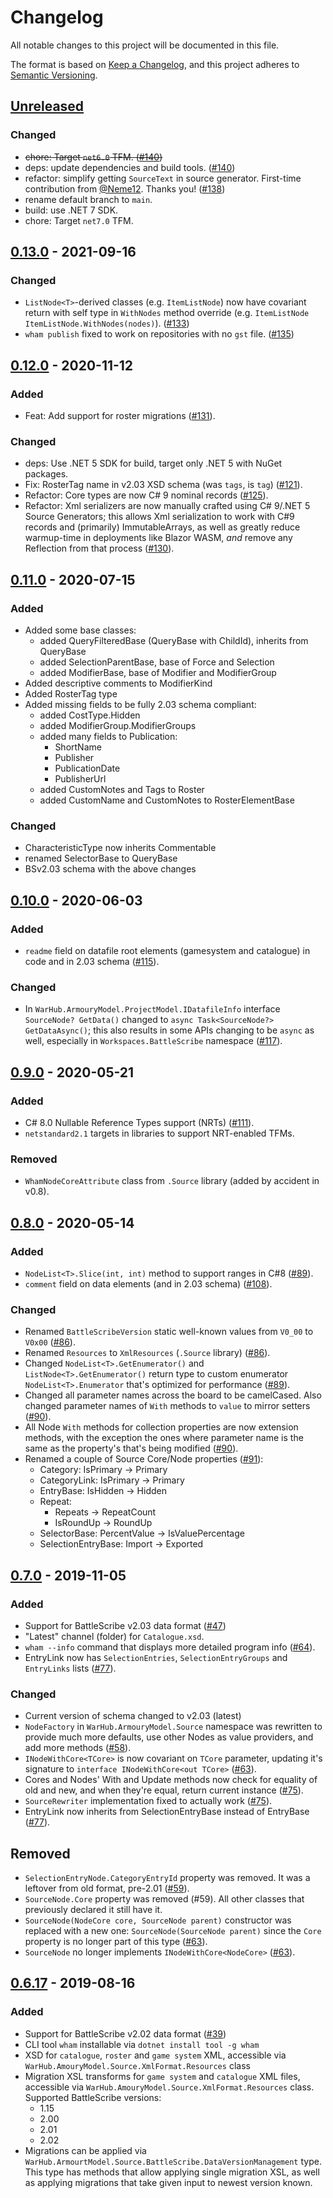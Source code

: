 # Changelog

All notable changes to this project will be documented in this file.

The format is based on [Keep a Changelog](https://keepachangelog.com/en/1.0.0/),
and this project adheres to [Semantic Versioning](https://semver.org/spec/v2.0.0.html).

## [Unreleased]

### Changed

- ~~chore: Target `net6.0` TFM. ([#140])~~
- deps: update dependencies and build tools. ([#140])
- refactor: simplify getting `SourceText` in source generator. First-time contribution from [@Neme12](https://github.com/Neme12). Thanks you! ([#138])
- rename default branch to `main`.
- build: use .NET 7 SDK.
- chore: Target `net7.0` TFM.

[#138]: https://github.com/WarHub/wham/pull/138
[#140]: https://github.com/WarHub/wham/pull/140

## [0.13.0] - 2021-09-16

### Changed

- `ListNode<T>`-derived classes (e.g. `ItemListNode`) now have covariant return with self type
  in `WithNodes` method override (e.g. `ItemListNode ItemListNode.WithNodes(nodes)`). ([#133])
- `wham publish` fixed to work on repositories with no `gst` file. ([#135])
  
[#133]: https://github.com/WarHub/wham/pull/133
[#135]: https://github.com/WarHub/wham/pull/135

## [0.12.0] - 2020-11-12

### Added

- Feat: Add support for roster migrations ([#131]).

### Changed

- deps: Use .NET 5 SDK for build, target only .NET 5 with NuGet packages.
- Fix: RosterTag name in v2.03 XSD schema (was `tags`, is `tag`) ([#121]).
- Refactor: Core types are now C# 9 nominal records ([#125]).
- Refactor: Xml serializers are now manually crafted using C# 9/.NET 5 Source Generators;
  this allows Xml serialization to work with C#9 records and (primarily) ImmutableArrays,
  as well as greatly reduce warmup-time in deployments like Blazor WASM, *and* remove
  any Reflection from that process ([#130]).

[#121]: https://github.com/WarHub/wham/pull/121
[#125]: https://github.com/WarHub/wham/pull/125
[#130]: https://github.com/WarHub/wham/pull/130
[#131]: https://github.com/WarHub/wham/pull/131

## [0.11.0] - 2020-07-15

### Added

- Added some base classes:
  - added QueryFilteredBase (QueryBase with ChildId), inherits from QueryBase
  - added SelectionParentBase, base of Force and Selection
  - added ModifierBase, base of Modifier and ModifierGroup
- Added descriptive comments to ModifierKind
- Added RosterTag type
- Added missing fields to be fully 2.03 schema compliant:
  - added CostType.Hidden
  - added ModifierGroup.ModifierGroups
  - added many fields to Publication:
    - ShortName
    - Publisher
    - PublicationDate
    - PublisherUrl
  - added CustomNotes and Tags to Roster
  - added CustomName and CustomNotes to RosterElementBase

### Changed

- CharacteristicType now inherits Commentable
- renamed SelectorBase to QueryBase
- BSv2.03 schema with the above changes

## [0.10.0] - 2020-06-03

### Added

- `readme` field on datafile root elements (gamesystem and catalogue) in code
  and in 2.03 schema ([#115]).

### Changed

- In `WarHub.ArmouryModel.ProjectModel.IDatafileInfo` interface
  `SourceNode? GetData()` changed to `async Task<SourceNode?> GetDataAsync()`;
  this also results in some APIs changing to be `async` as well, especially in
  `Workspaces.BattleScribe` namespace ([#117]).

[#115]: https://github.com/WarHub/wham/pull/115
[#117]: https://github.com/WarHub/wham/pull/117

## [0.9.0] - 2020-05-21

### Added

- C# 8.0 Nullable Reference Types support (NRTs) ([#111]).
- `netstandard2.1` targets in libraries to support NRT-enabled TFMs.

### Removed

- `WhamNodeCoreAttribute` class from `.Source` library (added by accident in v0.8).

[#111]: https://github.com/WarHub/wham/pull/111

## [0.8.0] - 2020-05-14

### Added

- `NodeList<T>.Slice(int, int)` method to support ranges in C#8 ([#89]).
- `comment` field on data elements (and in 2.03 schema) ([#108]).

### Changed

- Renamed `BattleScribeVersion` static well-known values from `V0_00` to `V0x00` ([#86]).
- Renamed `Resources` to `XmlResources` (`.Source` library) ([#86]).
- Changed `NodeList<T>.GetEnumerator()` and `ListNode<T>.GetEnumerator()`
  return type to custom enumerator `NodeList<T>.Enumerator` that's optimized
  for performance ([#89]).
- Changed all parameter names across the board to be camelCased. Also changed
  parameter names of `With` methods to `value` to mirror setters ([#90]).
- All Node `With` methods for collection properties are now extension methods,
  with the exception the ones where parameter name is the same as the property's
  that's being modified ([#90]).
- Renamed a couple of Source Core/Node properties ([#91]):
  - Category: IsPrimary -> Primary
  - CategoryLink: IsPrimary -> Primary
  - EntryBase: IsHidden -> Hidden
  - Repeat:
    - Repeats -> RepeatCount
    - IsRoundUp -> RoundUp
  - SelectorBase: PercentValue -> IsValuePercentage
  - SelectionEntryBase: Import -> Exported

[#86]: https://github.com/WarHub/wham/pull/86
[#89]: https://github.com/WarHub/wham/pull/89
[#90]: https://github.com/WarHub/wham/pull/90
[#91]: https://github.com/WarHub/wham/pull/91
[#108]: https://github.com/WarHub/wham/pull/108

## [0.7.0] - 2019-11-05

### Added

- Support for BattleScribe v2.03 data format ([#47])
- "Latest" channel (folder) for `Catalogue.xsd`.
- `wham --info` command that displays more detailed program info ([#64]).
- EntryLink now has `SelectionEntries`, `SelectionEntryGroups` and `EntryLinks` lists ([#77]).

### Changed

- Current version of schema changed to v2.03 (latest)
- `NodeFactory` in `WarHub.ArmouryModel.Source` namespace was rewritten to provide
  much more defaults, use other Nodes as value providers, and add more methods ([#58]).
- `INodeWithCore<TCore>` is now covariant on `TCore` parameter, updating it's
  signature to `interface INodeWithCore<out TCore>` ([#63]).
- Cores and Nodes' With and Update methods now check for equality of old and new,
  and when they're equal, return current instance ([#75]).
- `SourceRewriter` implementation fixed to actually work ([#75]).
- EntryLink now inherits from SelectionEntryBase instead of EntryBase ([#77]).

## Removed

- `SelectionEntryNode.CategoryEntryId` property was removed. It was a leftover from old format, pre-2.01 ([#59]).
- `SourceNode.Core` property was removed (#59). All other classes that
  previously declared it still have it.
- `SourceNode(NodeCore core, SourceNode parent)` constructor was replaced with
  a new one: `SourceNode(SourceNode parent)` since the `Core` property is no
  longer part of this type  ([#63]).
- `SourceNode` no longer implements `INodeWithCore<NodeCore>`  ([#63]).

[#47]: https://github.com/WarHub/wham/pull/47
[#58]: https://github.com/WarHub/wham/pull/58
[#59]: https://github.com/WarHub/wham/pull/59
[#63]: https://github.com/WarHub/wham/pull/63
[#64]: https://github.com/WarHub/wham/pull/64
[#75]: https://github.com/WarHub/wham/pull/75
[#77]: https://github.com/WarHub/wham/pull/77

## [0.6.17] - 2019-08-16

### Added

- Support for BattleScribe v2.02 data format ([#39])
- CLI tool `wham` installable via `dotnet install tool -g wham`
- XSD for `catalogue`, `roster` and `game system` XML, accessible via
  `WarHub.AmouryModel.Source.XmlFormat.Resources` class
- Migration XSL transforms for `game system` and `catalogue` XML files,
  accessible via `WarHub.AmouryModel.Source.XmlFormat.Resources` class. Supported
  BattleScribe versions:
  - 1.15
  - 2.00
  - 2.01
  - 2.02
- Migrations can be applied via `WarHub.ArmourtModel.Source.BattleScribe.DataVersionManagement`
  type. This type has methods that allow applying single migration XSL, as well as applying
  migrations that take given input to newest version known.

[#39]: https://github.com/WarHub/wham/pull/39

[Unreleased]: https://github.com/WarHub/wham/compare/v0.13.0...HEAD
[0.13.0]: https://github.com/WarHub/wham/compare/v0.12.0...v0.13.0
[0.12.0]: https://github.com/WarHub/wham/compare/v0.11.0...v0.12.0
[0.11.0]: https://github.com/WarHub/wham/compare/v0.10.0...v0.11.0
[0.10.0]: https://github.com/WarHub/wham/compare/v0.9.0...v0.10.0
[0.9.0]: https://github.com/WarHub/wham/compare/v0.8.0...v0.9.0
[0.8.0]: https://github.com/WarHub/wham/compare/v0.7.0...v0.8.0
[0.7.0]: https://github.com/WarHub/wham/compare/v0.6.17...v0.7.0
[0.6.17]: https://github.com/WarHub/wham/compare/v0.3.0...v0.6.17
